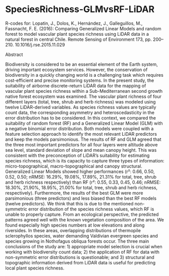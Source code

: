 # SpeciesRichness-GLMvsRF-LiDAR

R-codes for: Lopatin, J., Dolos, K., Hernández, J., Galleguillos, M., Fassnacht, F. E. (2016): Comparing Generalized Linear Models and random forest to model vascular plant species richness using LiDAR data in a natural forest in central Chile. Remote Sensing of Environment 173, pp. 200–210. 10.1016/j.rse.2015.11.029

Abstract

Biodiversity is considered to be an essential element of the Earth system, driving important ecosystem services. However, the conservation of biodiversity in a quickly changing world is a challenging task which requires cost-efficient and precise monitoring systems. In the present study, the suitability of airborne discrete-return LiDAR data for the mapping of vascular plant species richness within a Sub-Mediterranean second growth native forest ecosystem was examined. The vascular plant richness of four different layers (total, tree, shrub and herb richness) was modeled using twelve LiDAR-derived variables. As species richness values are typically count data, the corresponding asymmetry and heteroscedasticity in the error distribution has to be considered. In this context, we compared the suitability of random forest (RF) and a Generalized Linear Model (GLM) with a negative binomial error distribution. Both models were coupled with a feature selection approach to identify the most relevant LiDAR predictors and keep the models parsimonious. The results of RF and GLM agreed that the three most important predictors for all four layers were altitude above sea level, standard deviation of slope and mean canopy height. This was consistent with the preconception of LiDAR’s suitability for estimating species richness, which is its capacity to capture three types of information: micro-topographical, macro-topographical and canopy structural. Generalized Linear Models showed higher performances (r²: 0.66, 0.50, 0.52, 0.50; nRMSE: 16.29%, 19.08%, 17.89%, 21.31% for total, tree, shrub and herb richness respectively) than RF (r²: 0.55, 0.33, 0.45, 0.46; nRMSE: 18.30%, 21.90%, 18.95%, 21.00% for total, tree, shrub and herb richness, respectively). Furthermore, the results of the best GLM were more parsimonious (three predictors) and less biased than the best RF models (twelve predictors). We think that this is due to the mentioned non-symmetric error distribution of the species richness values, which RF is unable to properly capture. 
From an ecological perspective, the predicted patterns agreed well with the known vegetation composition of the area. We found especially high species numbers at low elevations and along riversides. In these areas, overlapping distributions of thermopile sclerophyllos species, water demanding Valdivian evergreen species and species growing in Nothofagus obliqua forests occur.
The three main conclusions of the study are: 1) appropriate model selection is crucial when working with biodiversity count data; 2) the application of RF for data with non-symmetric error distributions is questionable; and 3) structural and topographic information derived from LiDAR data is useful for predicting local plant species richness.
